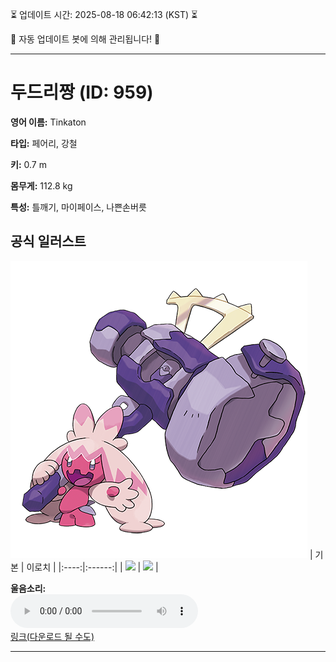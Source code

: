 
⏳ 업데이트 시간: 2025-08-18 06:42:13 (KST) ⏳

🤖 자동 업데이트 봇에 의해 관리됩니다! 🤖

---

# 두드리짱 (ID: 959)
**영어 이름:** Tinkaton

**타입:** 페어리, 강철

**키:** 0.7 m

**몸무게:** 112.8 kg

**특성:** 틀깨기, 마이페이스, 나쁜손버릇

## 공식 일러스트
![](https://raw.githubusercontent.com/PokeAPI/sprites/master/sprites/pokemon/other/official-artwork/959.png)
| 기본 | 이로치 |
|:----:|:------:|
| <img src="http://play.pokemonshowdown.com/sprites/ani/tinkaton.gif" width="200"> | <img src="http://play.pokemonshowdown.com/sprites/ani-shiny/tinkaton.gif" width="200"> |

**울음소리:**<br><audio controls src="https://raw.githubusercontent.com/PokeAPI/cries/main/cries/pokemon/latest/959.ogg"></audio><br> [링크(다운로드 될 수도)](https://raw.githubusercontent.com/PokeAPI/cries/main/cries/pokemon/latest/959.ogg)


---
